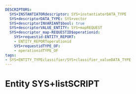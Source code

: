 ```yaml
---
DESCRIPTORS:
  SYS+INSTANTIATORdescriptor: SYS+instantiatorDATA_TYPE
  SYS+descriptorDATA_TYPE: SYS+vector
  SYS+descriptorINVARIANT$bool: true
  SYS+descriptorVALUE_ENTITY: SYS+mapREQUEST
  SYS+descriptor_map-REQUESTID$operationid:
    SYS+requestid-ENTITY_REPORT:
    - ENTITY_REPORToperationid
    SYS+requestidTYPE_OF:
    - operationidTYPE_OF
tags:
- SYS+ENTITY_TYPEclassifier/SYS+classifier_valueDATA_TYPE
---
```

# Entity SYS+listSCRIPT

